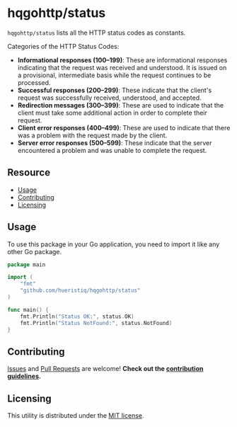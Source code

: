 # hqgohttp/status

`hqgohttp/status` lists all the HTTP status codes as constants.

Categories of the HTTP Status Codes:
* **Informational responses (100–199)**: These are informational responses indicating that the request was received and understood. It is issued on a provisional, intermediate basis while the request continues to be processed.
* **Successful responses (200–299)**: These indicate that the client's request was successfully received, understood, and accepted.
* **Redirection messages (300–399)**: These are used to indicate that the client must take some additional action in order to complete their request.
* **Client error responses (400–499)**: These are used to indicate that there was a problem with the request made by the client.
* **Server error responses (500–599)**: These indicate that the server encountered a problem and was unable to complete the request.

## Resource

* [Usage](#usage)
* [Contributing](#contributing)
* [Licensing](#licensing)

## Usage

To use this package in your Go application, you need to import it like any other Go package.

```go
package main

import (
    "fmt"
    "github.com/hueristiq/hqgohttp/status"
)

func main() {
    fmt.Println("Status OK:", status.OK)
    fmt.Println("Status NotFound:", status.NotFound)
}
```

## Contributing

[Issues](https://github.com/hueristiq/hqgohttp/issues) and [Pull Requests](https://github.com/hueristiq/hqgohttp/pulls) are welcome! **Check out the [contribution guidelines](https://github.com/hueristiq/hqgohttp/blob/master/CONTRIBUTING.md).**

## Licensing

This utility is distributed under the [MIT license](https://github.com/hueristiq/hqgohttp/blob/master/LICENSE).